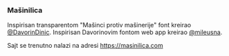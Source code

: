 ### Mašinilica 

Inspirisan transparentom "Mašinci protiv mašinerije" font kreirao [@DavorinDinic](https://x.com/DavorinDinic). Inspirisan Davorinovim fontom web app kreirao [@mileusna](https://x.com/mileusna).

Sajt se trenutno nalazi na adresi https://masinilica.com